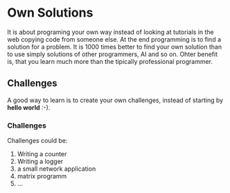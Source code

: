 # Own Solutions

It is about programing your own way instead of looking at tutorials in the web copying code from someone else.
At the end programming is to find a solution for a problem. It is 1000 times better to find your own solution than to use simply solutions of other programmers, AI and so on. Ohter benefit is, that you learn much more than the tipically professional programmer.

## Challenges

A good way to learn is to create your own challenges, instead of starting by **hello world** :-).


### Challenges
Challenges could be:

1. Writing a counter
2. Writing a logger
3. a small network application
4. matrix programm
5. ...

